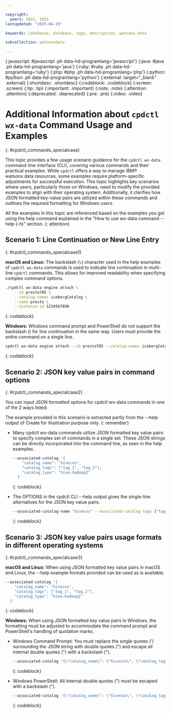 ```yaml
---

copyright:
  years: 2022, 2025
lastupdated: "2025-04-29"

keywords: lakehouse, database, tags, description, watsonx.data

subcollection: watsonxdata

---
```


{:javascript: #javascript .ph data-hd-programlang='javascript'}
{:java: #java .ph data-hd-programlang='java'}
{:ruby: #ruby .ph data-hd-programlang='ruby'}
{:php: #php .ph data-hd-programlang='php'}
{:python: #python .ph data-hd-programlang='python'}
{:external: target="_blank" .external}
{:shortdesc: .shortdesc}
{:codeblock: .codeblock}
{:screen: .screen}
{:tip: .tip}
{:important: .important}
{:note: .note}
{:attention: .attention}
{:deprecated: .deprecated}
{:pre: .pre}
{:video: .video}

# Additional Information about `cpdctl wx-data` Command Usage and Examples
{: #cpdctl_commands_specialcase}

This topic provides a few usage scenario guidance for the `cpdctl wx-data` command-line interface (CLI), covering various commands and their practical examples. While `cpdctl` offers a way to manage IBM® watsonx.data resources, some examples require platform-specific adjustments for successful execution. This topic highlights key scenarios where users, particularly those on Windows, need to modify the provided examples to align with their operating system. Additionally, it clarifies how JSON formatted key-value pairs are utilized within these commands and outlines the required formatting for Windows users.

   All the examples in this topic are referenced based on the examples you get using the help command explained in the "How to use wx-data command --help (-h)" section.
   {: attention}

## Scenario 1: Line Continuation or New Line Entry
{: #cpdctl_commands_specialcase1}

**macOS and Linux:** The backslash (`\`) character used in the help examples of `cpdctl wx-data` commands is used to indicate line continuation in multi-line `cpdctl` commands. This allows for improved readability when specifying complex command options.

   ```bash
   ./cpdctl wx-data engine attach \
       --id presto785 \
       --catalog-names icebergCatalog \
       --name presto \
       --instance-id 1234567890
   ```
   {: codeblock}

**Windows:** Windows command prompt and PowerShell do not support the backslash (\) for line continuation in the same way. Users must provide the entire command on a single line.

   ```bash
   cpdctl wx-data engine attach --id presto785 --catalog-names icebergCatalog --name presto --instance-id 1234567890
   ```
   {: codeblock}

## Scenario 2: JSON key value pairs in command options
{: #cpdctl_commands_specialcase2}

You can input JSON formatted options for cpdctl wx-data commands in one of the 2 ways listed:

   The example provided in this scenario is extracted partly from the --help output of Create for illustration purpose only.
   {: remember}

   * Many cpdctl wx-data commands utilize JSON formatted key value pairs to specify complex set of commands in a single set. These JSON strings can be directly incorporated into the command line, as seen in the help examples.

      ```bash
      --associated-catalog '{
          "catalog_name": "hivecos",
          "catalog_tags": ["tag_1", "tag_2"],
          "catalog_type": "hive-hadoop2"
        }'
      ```
      {: codeblock}

   * The OPTIONS in the cpdctl CLI --help output gives the single-line alternatives for the JSON key value pairs.

      ```bash
      --associated-catalog-name "hivecos" --associated-catalog-tags ["tag_1", "tag_2"] --associated-catalog-type "hive-hadoop2"
      ```
      {: codeblock}

## Scenario 3: JSON key value pairs usage formats in different operating systems
{: #cpdctl_commands_specialcase3}

**macOS and Linux:** When using JSON formatted key value pairs in macOS and Linux, the --help example formats provided can be used as is available.

   ```bash
   --associated-catalog '{
       "catalog_name": "hivecos",
       "catalog_tags": ["tag_1", "tag_2"],
       "catalog_type": "hive-hadoop2"
     }'
   ```
   {: codeblock}

**Windows:** When using JSON formatted key value pairs in Windows, the formatting must be adjusted to accommodate the command prompt and PowerShell's handling of quotation marks.

   * Windows Command Prompt: You must replace the single quotes (') surrounding the JSON string with double quotes (") and escape all internal double quotes (") with a backslash (\").

      ```bash
      --associated-catalog "{\"catalog_name\": \"hivecos\", \"catalog_tags\": [\"tag_1\", \"tag_2\"], \"catalog_type\": \"hive-hadoop2\"}"
      ```
      {: codeblock}

   * Windows PowerShell: All internal double quotes (") must be escaped with a backslash (\").

      ```bash
      --associated-catalog '{\"catalog_name\": \"hivecos\", \"catalog_tags\": [\"tag_1\", \"tag_2\"], \"catalog_type\": \"hive-hadoop2\"}'
      ```
      {: codeblock}
